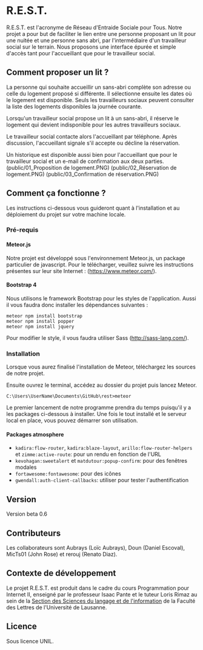 ﻿# R.E.S.T.

R.E.S.T. est l'acronyme de Réseau d'Entraide Sociale pour Tous. Notre projet a pour but de faciliter le lien entre une personne proposant un lit pour une nuitée et une personne sans abri, par l'intermédiaire d'un travailleur social sur le terrain.
Nous proposons une interface épurée et simple d'accès tant pour l'accueillant que pour le travailleur social.

## Comment proposer un lit ?
La personne qui souhaite accueillir un sans-abri complète son adresse ou celle du logement proposé si différente. Il sélectionne ensuite les dates où le logement est disponible. Seuls les travailleurs sociaux peuvent consulter la liste des logements disponibles la journée courante.

Lorsqu'un travailleur social propose un lit à un sans-abri, il réserve le logement qui devient indisponible pour les autres travailleurs sociaux.

Le travailleur social contacte alors l'accueillant par téléphone. Après discussion, l'accueillant signale s'il accepte ou décline la réservation.

Un historique est disponible aussi bien pour l'accueillant que pour le travailleur social et un e-mail de confirmation aux deux parties.
(public/01_Proposition de logement.PNG)
(public/02_Réservation de logement.PNG)
(public/03_Confirmation de réservation.PNG)


## Comment ça fonctionne ?

Les instructions ci-dessous vous guideront quant à l'installation et au déploiement du projet sur votre machine locale. 

### Pré-requis

#### Meteor.js

Notre projet est développé sous l'environnement Meteor.js, un package particulier de javascript. Pour le télécharger, veuillez suivre les instructions présentes sur leur site Internet : (https://www.meteor.com/).

#### Bootstrap 4

Nous utilisons le framework Bootstrap pour les styles de l'application. Aussi il vous faudra donc installer les dépendances suivantes :

```
meteor npm install bootstrap
meteor npm install popper
meteor npm install jquery
```

Pour modifier le style, il vous faudra utiliser Sass (http://sass-lang.com/).

### Installation

Lorsque vous aurez finalisé l'installation de Meteor, téléchargez les sources de notre projet.

Ensuite ouvrez le terminal, accédez au dossier du projet puis lancez Meteor.

```
C:\Users\UserName\Documents\GitHub\rest>meteor
```

Le premier lancement de notre programme prendra du temps puisqu'il y a les packages ci-dessous à installer.
Une fois le tout installé et le serveur local en place, vous pouvez démarrer son utilisation.

#### Packages atmosphere
- `kadira:flow-router`, `kadira:blaze-layout`, `arillo:flow-router-helpers` et `zimme:active-route`: pour un rendu en fonction de l'URL
- `kevohagan:sweetalert` et `matdutour:popup-confirm`: pour des fenêtres modales
- `fortawesome:fontawesome`: pour des icônes
- `gwendall:auth-client-callbacks`: utiliser pour tester l'authentification


## Version

Version beta 0.6

## Contributeurs

Les collaborateurs sont Aubrays (Loïc Aubrays), Doun (Daniel Escoval), MicTs01 (John Rose) et rerouj (Renato Diaz).

## Contexte de développement

Le projet R.E.S.T. est produit dans le cadre du cours Programmation pour Internet II, enseigné par le professeur Isaac Pante et le tuteur Loris Rimaz au sein de la [Section des Sciences du langage et de l'information](http://www.unil.ch/sli) de la Faculté des Lettres de l'Université de Lausanne.

## Licence

Sous licence UNIL.